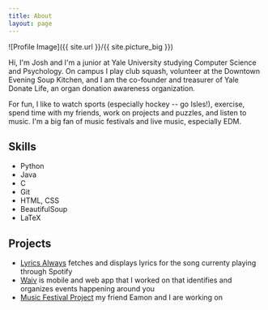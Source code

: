 ```yaml
---
title: About
layout: page
---
```

![Profile Image]({{ site.url }}/{{ site.picture_big }})

<p>Hi, I'm Josh and I'm a junior at Yale University studying Computer Science and Psychology. On campus
I play club squash, volunteer at the Downtown Evening Soup Kitchen, and I am the co-founder and treasurer of Yale Donate Life,
an organ donation awareness organization.</p>
<p>For fun, I like to watch sports (especially hockey -- go Isles!), exercise, spend time with my friends,
work on projects and puzzles, and listen to music. I'm a big fan of music festivals and live music, especially EDM.</p>

<h2>Skills</h2>

<ul class="skill-list">
	<li>Python</li>
	<li>Java</li>
	<li>C</li>
	<li>Git</li>
	<li>HTML, CSS</li>
	<li>BeautifulSoup</li>
	<li>LaTeX</li>
</ul>

<h2>Projects</h2>

<ul>
	<li><a href="https://github.com/jkclark/SpotifyLyrics">Lyrics Always</a> fetches and displays lyrics for the song
		currenty playing through Spotify</li>
	<li><a href="http://www.waiv.xyz/">Waiv</a> is mobile and web app that I worked on that identifies and organizes events happening around you</li>
	<li><a href="https://github.com/jkclark/Blog">Music Festival Project</a> my friend Eamon and I are working on </li>
</ul>
